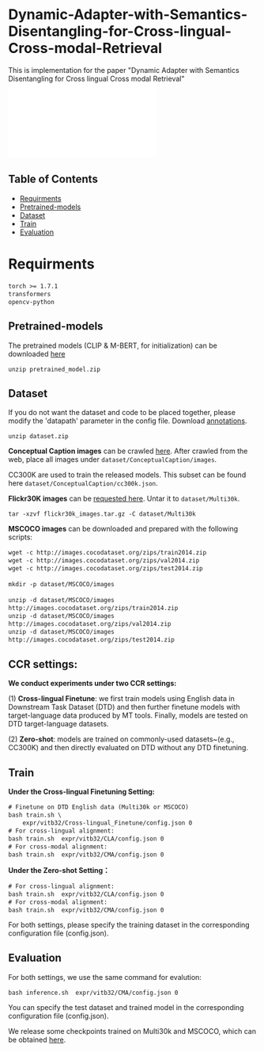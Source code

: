  # Dynamic-Adapter-with-Semantics-Disentangling-for-Cross-lingual-Cross-modal-Retrieval
 This is implementation for the paper "Dynamic Adapter with Semantics Disentangling for Cross lingual Cross modal Retrieval" 
![overview](model.pdf)
 ## Table of Contents
* [Requirments](#Requirments)
* [Pretrained-models](#Pretrained-models)
* [Dataset](#Dataset)
* [Train](#Train)
* [Evaluation](#Evaluation)
# Requirments
```
torch >= 1.7.1
transformers
opencv-python
```
## Pretrained-models
The pretrained models (CLIP & M-BERT, for initialization) can be downloaded [here](https://drive.google.com/file/d/1lJU9RwuYTvEd9r9ReM9FyXRxgkxxTStx/view?usp=sharing)
```
unzip pretrained_model.zip
```


## Dataset
If you do not want the dataset and code to be placed together, please modify the 'datapath' parameter in the config file.
Download [annotations](https://drive.google.com/file/d/1LWp6RVAXUjHvljB0xUDgIg56jQRzPHcC/view?usp=sharing).
```
unzip dataset.zip
```
**Conceptual Caption images** can be crawled [here](https://ai.google.com/research/ConceptualCaptions/download). After crawled from the web, place all images under `dataset/ConceptualCaption/images`.

CC300K are used to train the released models. This subset can be found here `dataset/ConceptualCaption/cc300k.json`.

**Flickr30K images** can be [requested here](https://forms.illinois.edu/sec/229675). Untar it to `dataset/Multi30k`.
```
tar -xzvf flickr30k_images.tar.gz -C dataset/Multi30k
```
**MSCOCO images** can be downloaded and prepared with the following scripts:
```
wget -c http://images.cocodataset.org/zips/train2014.zip
wget -c http://images.cocodataset.org/zips/val2014.zip
wget -c http://images.cocodataset.org/zips/test2014.zip

mkdir -p dataset/MSCOCO/images

unzip -d dataset/MSCOCO/images http://images.cocodataset.org/zips/train2014.zip 
unzip -d dataset/MSCOCO/images http://images.cocodataset.org/zips/val2014.zip 
unzip -d dataset/MSCOCO/images http://images.cocodataset.org/zips/test2014.zip 
```

## CCR settings:
**We conduct experiments under two CCR settings:**

(1) **Cross-lingual Finetune**: we first train models using English data in Downstream Task Dataset (DTD) and then further finetune models with target-language data produced by MT tools. Finally, models are tested on DTD target-language datasets.

(2) **Zero-shot**: models are trained on commonly-used datasets~(e.g., CC300K) and then directly evaluated on DTD without any DTD finetuning.



## Train
**Under the Cross-lingual Finetuning Setting:**
```
# Finetune on DTD English data (Multi30k or MSCOCO)
bash train.sh \
    expr/vitb32/Cross-lingual_Finetune/config.json 0
# For cross-lingual alignment:
bash train.sh  expr/vitb32/CLA/config.json 0
# For cross-modal alignment:
bash train.sh  expr/vitb32/CMA/config.json 0
```

**Under the Zero-shot Setting：**
```
# For cross-lingual alignment:
bash train.sh  expr/vitb32/CLA/config.json 0
# For cross-modal alignment:
bash train.sh  expr/vitb32/CMA/config.json 0
```
For both settings, please specify the training dataset in the corresponding configuration file (config.json).

## Evaluation
For both settings, we use the same command for evalution: 
```
bash inference.sh  expr/vitb32/CMA/config.json 0
```
You can specify the test dataset and trained model in the corresponding configuration file (config.json).

We release some checkpoints trained on Multi30k and MSCOCO, which can be obtained [here](https://drive.google.com/file/d/1lJU9RwuYTvEd9r9ReM9FyXRxgkxxTStx/view?usp=sharing).
